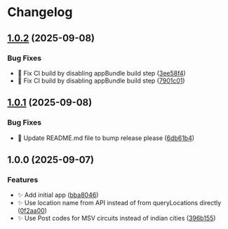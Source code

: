 # Changelog

## [1.0.2](https://github.com/Scrimley/WeatherSmartWatchApp/compare/v1.0.1...v1.0.2) (2025-09-08)


### Bug Fixes

* :green_heart: Fix CI build by disabling appBundle build step ([3ee58f4](https://github.com/Scrimley/WeatherSmartWatchApp/commit/3ee58f442a5eb49504e717fed9b8d2f59bd18302))
* :green_heart: Fix CI build by disabling appBundle build step ([7901c01](https://github.com/Scrimley/WeatherSmartWatchApp/commit/7901c017e876b69503e6269b7ab7b9d9e08786bb))

## [1.0.1](https://github.com/Scrimley/WeatherSmartWatchApp/compare/v1.0.0...v1.0.1) (2025-09-08)


### Bug Fixes

* :memo: Update README.md file to bump release please ([6db61b4](https://github.com/Scrimley/WeatherSmartWatchApp/commit/6db61b497ec9638610d18c602e453861ffc743ad))

## 1.0.0 (2025-09-07)


### Features

* :sparkles: Add initial app ([bba8046](https://github.com/Scrimley/WeatherSmartWatchApp/commit/bba80469a7654f1c3885c8298d2e48a3fe87e448))
* :sparkles: Use location name from API instead of from queryLocations directly ([0f2aa00](https://github.com/Scrimley/WeatherSmartWatchApp/commit/0f2aa006e3e414fb68ae88b405bcaf17b713f9c8))
* :sparkles: Use Post codes for MSV circuits instead of indian cities ([396b155](https://github.com/Scrimley/WeatherSmartWatchApp/commit/396b155fb328bb10e92e22ae50a4dee623c0e8e8))
